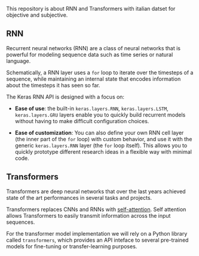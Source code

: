 This repository is about RNN and Transformers with italian datset for objective and subjective.
## RNN
Recurrent neural networks (RNN) are a class of neural networks that is powerful for
modeling sequence data such as time series or natural language.

Schematically, a RNN layer uses a `for` loop to iterate over the timesteps of a
sequence, while maintaining an internal state that encodes information about the
timesteps it has seen so far.

The Keras RNN API is designed with a focus on:

- **Ease of use**: the built-in `keras.layers.RNN`, `keras.layers.LSTM`,
`keras.layers.GRU` layers enable you to quickly build recurrent models without
having to make difficult configuration choices.

- **Ease of customization**: You can also define your own RNN cell layer (the inner
part of the `for` loop) with custom behavior, and use it with the generic
`keras.layers.RNN` layer (the `for` loop itself). This allows you to quickly
prototype different research ideas in a flexible way with minimal code.

## Transformers


Transformers are deep neural networks that over the last years achieved state of the art performances in several tasks and projects.

Transformers replaces CNNs and RNNs with [self-attention](https://developers.google.com/machine-learning/glossary#self-attention). Self attention allows Transformers to easily transmit information across the input sequences.

For the transformer model implementation we will rely on a Python library called `transformers`, which provides an API inteface to several pre-trained models for fine-tuning or transfer-learning purposes.
